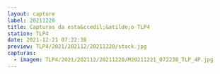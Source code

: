 ```yaml
---
layout: capture
label: 20211220
title: Capturas da esta&ccedil;&atilde;o TLP4
station: TLP4
date: 2021-12-21 07:22:38
preview: TLP4/2021/202112/20211220/stack.jpg
capturas:
  - imagem: TLP4/2021/202112/20211220/M20211221_072238_TLP_4P.jpg
---
```

